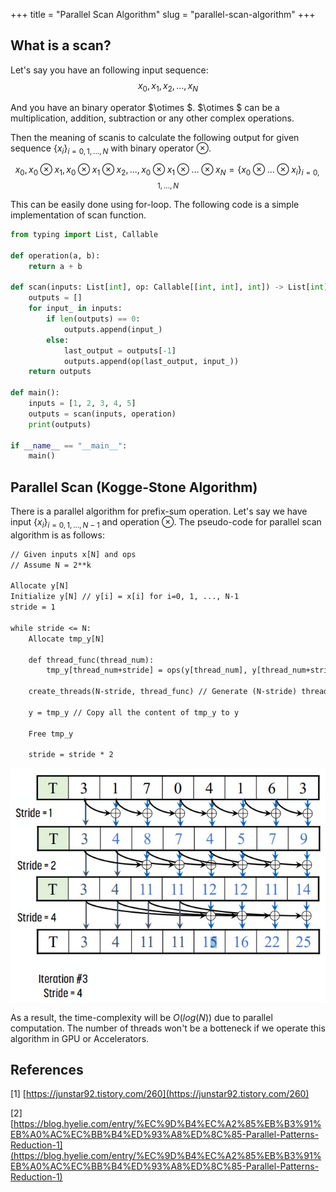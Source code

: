 +++
title = "Parallel Scan Algorithm"
slug = "parallel-scan-algorithm"
+++

## What is a scan?
Let's say you have an following input sequence:
$$x_0, x_1, x_2, ..., x_N$$

And you have an binary operator $\otimes $.
$\otimes $ can be a multiplication, addition, subtraction or any other complex operations.

Then the meaning of scanis to calculate the following output for given sequence $\{x_i\}_{i=0, 1, ..., N}$ with binary operator $\otimes$.

$$x_0, x_0\otimes x_1, x_0 \otimes x_1 \otimes x_2, ..., x_0 \otimes x_1 \otimes ... \otimes x_N=\{ x_0 \otimes ... \otimes x_i\}_{i=0, 1, ..., N}$$

This can be easily done using for-loop.
The following code is a simple implementation of scan function.

```python
from typing import List, Callable

def operation(a, b):
    return a + b

def scan(inputs: List[int], op: Callable[[int, int], int]) -> List[int]:
    outputs = []
    for input_ in inputs:
        if len(outputs) == 0:
            outputs.append(input_)
        else:
            last_output = outputs[-1]
            outputs.append(op(last_output, input_))
    return outputs

def main():
    inputs = [1, 2, 3, 4, 5]
    outputs = scan(inputs, operation)
    print(outputs)

if __name__ == "__main__":
    main()
```

## Parallel Scan (Kogge-Stone Algorithm)
There is a parallel algorithm for prefix-sum operation.
Let's say we have input $\{x_i\}_{i=0, 1, ..., N-1}$ and operation $\otimes$.
The pseudo-code for parallel scan algorithm is as follows:

```txt
// Given inputs x[N] and ops
// Assume N = 2**k

Allocate y[N]
Initialize y[N] // y[i] = x[i] for i=0, 1, ..., N-1
stride = 1

while stride <= N:
    Allocate tmp_y[N]

    def thread_func(thread_num):
        tmp_y[thread_num+stride] = ops(y[thread_num], y[thread_num+stride])

    create_threads(N-stride, thread_func) // Generate (N-stride) threads

    y = tmp_y // Copy all the content of tmp_y to y

    Free tmp_y

    stride = stride * 2
```

<img src="kogge-stone-algorithm.png" alt="Kogge-Stone Algorithm">

As a result, the time-complexity will be $O(log(N))$ due to parallel computation. The number of threads won't be a botteneck if we operate this algorithm in GPU or Accelerators.

## References
[1] [https://junstar92.tistory.com/260](https://junstar92.tistory.com/260)

[2] [https://blog.hyelie.com/entry/%EC%9D%B4%EC%A2%85%EB%B3%91%EB%A0%AC%EC%BB%B4%ED%93%A8%ED%8C%85-Parallel-Patterns-Reduction-1](https://blog.hyelie.com/entry/%EC%9D%B4%EC%A2%85%EB%B3%91%EB%A0%AC%EC%BB%B4%ED%93%A8%ED%8C%85-Parallel-Patterns-Reduction-1)
